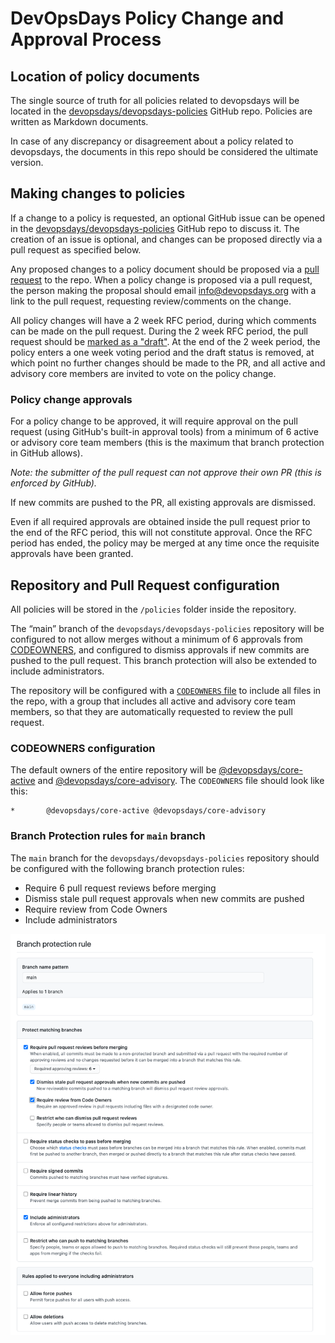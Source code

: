 # DevOpsDays Policy Change and Approval Process

## Location of policy documents

The single source of truth for all policies related to devopsdays will be located in the [devopsdays/devopsdays-policies](https://github.com/devopsdays/devopsdays-policies) GitHub repo. Policies are written as Markdown documents.

In case of any discrepancy or disagreement about a policy related to devopsdays, the documents in this repo should be considered the ultimate version.

## Making changes to policies

If a change to a policy is requested, an optional GitHub issue can be opened in the [devopsdays/devopsdays-policies](https://github.com/devopsdays/devopsdays-policies) GitHub repo to discuss it. The creation of an issue is optional, and changes can be proposed directly via a pull request as specified below.

Any proposed changes to a policy document should be proposed via a [pull request](https://docs.github.com/en/free-pro-team@latest/github/collaborating-with-issues-and-pull-requests/about-pull-requests) to the repo. When a policy change is proposed via a pull request, the person making the proposal should email info@devopsdays.org with a link to the pull request, requesting review/comments on the change. 

All policy changes will have a 2 week RFC period, during which comments can be made on the pull request. During the 2 week RFC period, the pull request should be [marked as a "draft"](https://github.blog/2019-02-14-introducing-draft-pull-requests/).  At the end of the 2 week period, the policy enters a one week voting period and the draft status is removed, at which point no further changes should be made to the PR, and all active and advisory core members are invited to vote on the policy change.

### Policy change approvals

For a policy change to be approved, it will require approval on the pull request (using GitHub's built-in approval tools) from a minimum of 6 active or advisory core team members (this is the maximum that branch protection in GitHub allows).

*Note: the submitter of the pull request can not approve their own PR (this is enforced by GitHub).*

If new commits are pushed to the PR, all existing approvals are dismissed.

Even if all required approvals are obtained inside the pull request prior to the end of the RFC period, this will not constitute approval. Once the RFC period has ended, the policy may be merged at any time once the requisite approvals have been granted.

## Repository and Pull Request configuration

All policies will be stored in the `/policies` folder inside the repository.

The “main” branch of the `devopsdays/devopsdays-policies` repository will be configured to not allow merges without a minimum of 6 approvals from [CODEOWNERS](https://github.com/devopsdays/devopsdays-policies/blob/main/.github/CODEOWNERS), and configured to dismiss approvals if new commits are pushed to the pull request. This branch protection will also be extended to include administrators.

The repository will be configured with a [`CODEOWNERS` file](https://docs.github.com/en/free-pro-team@latest/github/creating-cloning-and-archiving-repositories/about-code-owners) to include all files in the repo, with a group that includes all active and advisory core team members, so that they are automatically requested to review the pull request.

### CODEOWNERS configuration

The default owners of the entire repository will be [@devopsdays/core-active](https://github.com/orgs/devopsdays/teams/core-active) and [@devopsdays/core-advisory](https://github.com/orgs/devopsdays/teams/core-advisory). The `CODEOWNERS` file should look like this:

```
*       @devopsdays/core-active @devopsdays/core-advisory
```

### Branch Protection rules for `main` branch

The `main` branch for the `devopsdays/devopsdays-policies` repository should be configured with the following branch protection rules:

- Require 6 pull request reviews before merging
- Dismiss stale pull request approvals when new commits are pushed
- Require review from Code Owners
- Include administrators

![](img/branch-protection.png)
